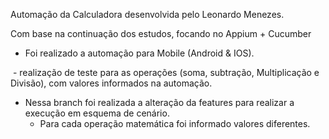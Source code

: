 Automação da Calculadora desenvolvida pelo Leonardo Menezes.

Com base na continuação dos estudos, focando no Appium + Cucumber

- Foi realizado a automação para Mobile (Android & IOS).

  - realização de teste para as operações (soma, subtração, Multiplicação e Divisão), com valores informados na automação.
  - Nessa branch foi realizada a alteração da features para realizar a execução em esquema de cenário.
    - Para cada operação matemática foi informado valores diferentes.
